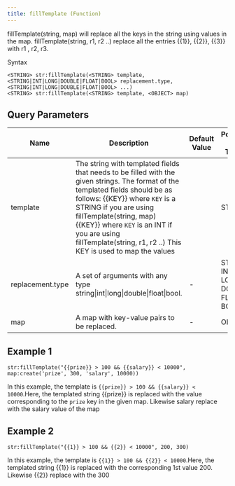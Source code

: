 ```yaml
---
title: fillTemplate (Function)
---
```


fillTemplate(string, map) will replace all the keys in the string using
values in the map. fillTemplate(string, r1, r2 ..) replace all the
entries {{1}}, {{2}}, {{3}} with r1 , r2, r3.

Syntax

    <STRING> str:fillTemplate(<STRING> template, <STRING|INT|LONG|DOUBLE|FLOAT|BOOL> replacement.type, <STRING|INT|LONG|DOUBLE|FLOAT|BOOL> ...)
    <STRING> str:fillTemplate(<STRING> template, <OBJECT> map)

## Query Parameters

| Name             | Description                                                                                                                                                                                                                                                                                                                                | Default Value | Possible Data Types               | Optional | Dynamic |
|------------------|--------------------------------------------------------------------------------------------------------------------------------------------------------------------------------------------------------------------------------------------------------------------------------------------------------------------------------------------|---------------|-----------------------------------|----------|---------|
| template         | The string with templated fields that needs to be filled with the given strings. The format of the templated fields should be as follows: {{KEY}} where `KEY` is a STRING if you are using fillTemplate(string, map) {{KEY}} where `KEY` is an INT if you are using fillTemplate(string, r1, r2 ..) This KEY is used to map the values |               | STRING                            | No       | Yes     |
| replacement.type | A set of arguments with any type string\|int\|long\|double\|float\|bool.                                                                                                                                                                                                                                                                   | \-            | STRING INT LONG DOUBLE FLOAT BOOL | Yes      | Yes     |
| map              | A map with key-value pairs to be replaced.                                                                                                                                                                                                                                                                                                 | \-            | OBJECT                            | Yes      | Yes     |

## Example 1

    str:fillTemplate("{{prize}} > 100 && {{salary}} < 10000", map:create('prize', 300, 'salary', 10000))

In this example, the template is `{{prize}} > 100 && {{salary}} <
10000`.Here, the templated string {{prize}} is replaced with the value
corresponding to the `prize` key in the given map. Likewise salary
replace with the salary value of the map

## Example 2

    str:fillTemplate("{{1}} > 100 && {{2}} < 10000", 200, 300)

In this example, the template is `{{1}} > 100 && {{2}} <
10000`.Here, the templated string {{1}} is replaced with the
corresponding 1st value 200. Likewise {{2}} replace with the 300
